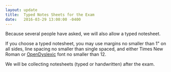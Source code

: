 ```yaml
---
layout: update
title:  Typed Notes Sheets for the Exam
date:   2016-03-29 13:00:00 -0400
---
```


Because several people have asked, we will also allow a typed notesheet.

If you choose a typed notesheet, you may use margins no smaller than 1" on all
sides, line spacing no smaller than single spaced, and either Times New Roman
or [OpenDyslexic](http://opendyslexic.org/) font no smaller than 12.

We will be collecting notesheets (typed or handwritten) after the exam.

